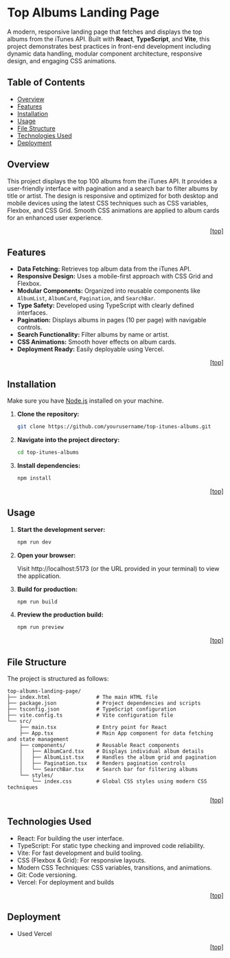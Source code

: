 # Top Albums Landing Page

A modern, responsive landing page that fetches and displays the top albums from the iTunes API. Built with **React**, **TypeScript**, and **Vite**, this project demonstrates best practices in front-end development including dynamic data handling, modular component architecture, responsive design, and engaging CSS animations.

## Table of Contents

- [Overview](#overview)
- [Features](#features)
- [Installation](#installation)
- [Usage](#usage)
- [File Structure](#file-structure)
- [Technologies Used](#technologies-used)
- [Deployment](#deployment)


## Overview

This project displays the top 100 albums from the iTunes API. It provides a user-friendly interface with pagination and a search bar to filter albums by title or artist. The design is responsive and optimized for both desktop and mobile devices using the latest CSS techniques such as CSS variables, Flexbox, and CSS Grid. Smooth CSS animations are applied to album cards for an enhanced user experience.

<div style="width:100%;display:inline-block;text-align:right;"><a href="#table-of-contents">[top]</a></div>


## Features

- **Data Fetching:** Retrieves top album data from the iTunes API.
- **Responsive Design:** Uses a mobile-first approach with CSS Grid and Flexbox.
- **Modular Components:** Organized into reusable components like `AlbumList`, `AlbumCard`, `Pagination`, and `SearchBar`.
- **Type Safety:** Developed using TypeScript with clearly defined interfaces.
- **Pagination:** Displays albums in pages (10 per page) with navigable controls.
- **Search Functionality:** Filter albums by name or artist.
- **CSS Animations:** Smooth hover effects on album cards.
- **Deployment Ready:** Easily deployable using Vercel.

<div style="width:100%;display:inline-block;text-align:right;"><a href="#table-of-contents">[top]</a></div>


## Installation

Make sure you have [Node.js](https://nodejs.org/) installed on your machine.

1. **Clone the repository:**

    ```bash
    git clone https://github.com/yourusername/top-itunes-albums.git
    ```

2. **Navigate into the project directory:**

    ```bash
    cd top-itunes-albums
    ```

3. **Install dependencies:**

    ```bash
    npm install
    ```

<div style="width:100%;display:inline-block;text-align:right;"><a href="#table-of-contents">[top]</a></div>


## Usage

1. **Start the development server:**

    ```bash
    npm run dev
    ```
2. **Open your browser:**

    Visit http://localhost:5173 (or the URL provided in your terminal) to view the application.

3. **Build for production:**

    ```bash
    npm run build
    ```

4. **Preview the production build:**

    ```bash
    npm run preview
    ```
<div style="width:100%;display:inline-block;text-align:right;"><a href="#table-of-contents">[top]</a></div>

## File Structure

The project is structured as follows:

    top-albums-landing-page/
    ├── index.html               # The main HTML file
    ├── package.json             # Project dependencies and scripts
    ├── tsconfig.json            # TypeScript configuration
    ├── vite.config.ts           # Vite configuration file
    └── src/
        ├── main.tsx             # Entry point for React
        ├── App.tsx              # Main App component for data fetching and state management
        ├── components/          # Reusable React components
        │   ├── AlbumCard.tsx    # Displays individual album details
        │   ├── AlbumList.tsx    # Handles the album grid and pagination
        │   ├── Pagination.tsx   # Renders pagination controls
        │   └── SearchBar.tsx    # Search bar for filtering albums
        └── styles/
            └── index.css        # Global CSS styles using modern CSS techniques

<div style="width:100%;display:inline-block;text-align:right;"><a href="#table-of-contents">[top]</a></div>

## Technologies Used

  - React: For building the user interface.
  - TypeScript: For static type checking and improved code reliability.
  - Vite: For fast development and build tooling.
  - CSS (Flexbox & Grid): For responsive layouts.
  - Modern CSS Techniques: CSS variables, transitions, and animations.
  - Git: Code versioning.
  - Vercel: For deployment and builds

<div style="width:100%;display:inline-block;text-align:right;"><a href="#table-of-contents">[top]</a></div>


## Deployment

- Used Vercel

<div style="width:100%;display:inline-block;text-align:right;"><a href="#table-of-contents">[top]</a></div>